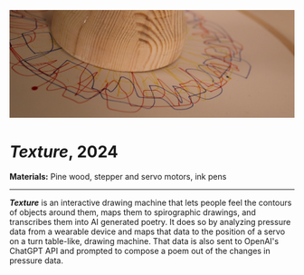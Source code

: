 ![Close-up of a wooden cylindrical object placed on paper with colorful abstract line patterns in red, blue, and yellow surrounding its base.](https://github.com/thomknoe/texture.js/blob/main/github-cover.png)

# _Texture_, 2024

**Materials:** Pine wood, stepper and servo motors, ink pens

---

**_Texture_** is an interactive drawing machine that lets people feel the contours of objects around them, maps them to spirographic drawings, and transcribes them into AI generated poetry. It does so by analyzing pressure data from a wearable device and maps that data to the position of a servo on a turn table-like, drawing machine. That data is also sent to OpenAI's ChatGPT API and prompted to compose a poem out of the changes in pressure data.
